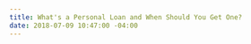 ```yaml
---
title: What's a Personal Loan and When Should You Get One?
date: 2018-07-09 10:47:00 -04:00
---
```


